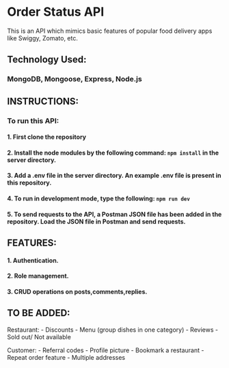 # Order Status API
This is an API which mimics basic features of popular food delivery apps like Swiggy, Zomato, etc.

## Technology Used:
### MongoDB, Mongoose, Express, Node.js

## INSTRUCTIONS:
### To run this API:
####      1. First clone the repository
####      2. Install the node modules by the following command: ```npm install``` in the server directory.
####      3. Add a .env file in the server directory. An example .env file is present in this repository.
####      4. To run in development mode, type the following: ```npm run dev```
####      5. To send requests to the API, a Postman JSON file has been added in the repository. Load the JSON file in Postman and send requests.

## FEATURES:
#### 1. Authentication.
#### 2. Role management.
#### 3. CRUD operations on posts,comments,replies.

## TO BE ADDED:
Restaurant:
    - Discounts
    - Menu (group dishes in one category)
    - Reviews
    - Sold out/ Not available
    
Customer:
    - Referral codes
    - Profile picture
    - Bookmark a restaurant
    - Repeat order feature
    - Multiple addresses
